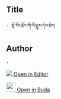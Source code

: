 ## Title
	- སྡེ་རོང་རྫོང་གི་ལོ་རྒྱུས་དེབ་ཐེར།

## Author
	- 



[<img src="https://img.icons8.com/color/25/000000/edit-property.png"> Open in Editor](http://editor.openpecha.org/P000376)

[<img width="25" src="https://library.bdrc.io/icons/BUDA-small.svg"> Open in Buda](https://library.bdrc.io/show/bdr:IE0OPP000376)
